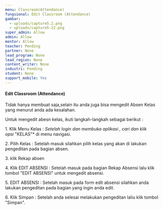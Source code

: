 ```yaml
---
menu: Classroom(Attendance)
fungsional: Edit Classroom (Attendance)
gambar:
  - uploads/capture5.2.png
  - uploads/capture5-22.png
super_admin: Allow
admin: Allow
mentor: Allow
teacher: Pending
partner: None
lead_program: None
lead_region: None
content_writer: None
industri: Pending
student: None
support_mobile: Yes
---
```

#### Edit Classroom (Attendance)

T﻿idak hanya membuat saja,selain itu anda juga bisa mengedit A﻿bsen Kelas yang menurut anda ada kesalahan.

U﻿ntuk mengedit abesn kelas, ikuti langkah-langkah sebagai berikut :

1.﻿ Klik Menu Kelas : *Setelah login dan membuka aplikasi , cari dan klik opsi* "KELAS"* di menu navigasi.

2﻿. Pilih Kelas : Setelah masuk silahkan pilih kelas yang akan di lakukan pengeditan pada bagian absen.

3﻿. klik Rekap absen 

4﻿. Klik EDIT ABSENSI : Setelah masuk pada bagian Rekap Absensi lalu klik tombol "EDIT ABSENSI" untuk mengedit absensi.

5﻿. EDIT ABSENSI : Setelah masuk pada form edit absensi silahkan anda lakukan pengeditan pada bagian yang ingin anda edit.

6﻿. Klik Simpan : Setelah anda selesai melakukan pengeditan laliu klik tombol "Simpan".